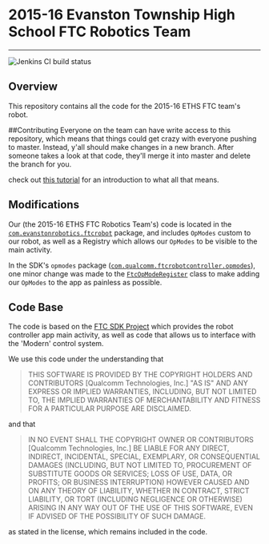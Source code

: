 # 2015-16 Evanston Township High School FTC Robotics Team

----------

![Jenkins CI build status](http://ci.hotelc.me:8080/job/http://159.203.30.37:8080/job/ETHS_FTC_2015-16/badge/icon)

## Overview
This repository contains all the code for the 2015-16 ETHS FTC team's robot.

##Contributing
Everyone on the team can have write access to this repository, which means that things could get crazy with everyone pushing to master.
Instead, y'all should make changes in a new branch. After someone takes a look at that code, they'll merge it into master
and delete the branch for you.

check out [this tutorial](https://try.github.io/levels/1/challenges/1) for an introduction to what all that means.

## Modifications
Our (the 2015-16 ETHS FTC Robotics Team's) code is located in the [`com.evanstonrobotics.ftcrobot`](https://github.com/HotelCalifornia/ETHS-FTC-15-16/tree/master/FtcRobotController/src/main/java/com/evanstonrobotics/ftcrobot) package, and includes `OpModes` custom to our robot, as well as a Registry which allows our `OpModes` to be visible to the main activity.

In the SDK's `opmodes` package ([`com.qualcomm.ftcrobotcontroller.opmodes`](https://github.com/HotelCalifornia/ETHS-FTC-15-16/tree/master/FtcRobotController/src/main/java/com/qualcomm/ftcrobotcontroller/opmodes)),  one minor change was made to the [`FtcOpModeRegister`](https://github.com/HotelCalifornia/ETHS-FTC-15-16/blob/master/FtcRobotController/src/main/java/com/qualcomm/ftcrobotcontroller/opmodes/FtcOpModeRegister.java#L60-L63) class to make adding our `OpModes` to the app as painless as possible.

## Code Base
The code is based on the [FTC SDK Project](https://github.com/ftctechnh/ftc_app) which provides the robot controller app main activity, as well as code that allows us to interface with the 'Modern' control system.

We use this code under the understanding that

> THIS SOFTWARE IS PROVIDED BY THE COPYRIGHT HOLDERS AND CONTRIBUTORS [Qualcomm Technologies, Inc.] "AS IS" AND ANY EXPRESS OR IMPLIED WARRANTIES, INCLUDING, BUT NOT LIMITED TO, THE IMPLIED WARRANTIES OF MERCHANTABILITY AND FITNESS FOR A PARTICULAR PURPOSE ARE DISCLAIMED.

and that

> IN NO EVENT SHALL THE COPYRIGHT OWNER OR CONTRIBUTORS [Qualcomm Technologies, Inc.] BE LIABLE FOR ANY DIRECT, INDIRECT, INCIDENTAL, SPECIAL, EXEMPLARY, OR CONSEQUENTIAL DAMAGES (INCLUDING, BUT NOT LIMITED TO, PROCUREMENT OF SUBSTITUTE GOODS OR SERVICES; LOSS OF USE, DATA, OR PROFITS; OR BUSINESS INTERRUPTION) HOWEVER CAUSED AND ON ANY THEORY OF LIABILITY, WHETHER IN CONTRACT, STRICT LIABILITY, OR TORT (INCLUDING NEGLIGENCE OR OTHERWISE) ARISING IN ANY WAY OUT OF THE USE OF THIS SOFTWARE, EVEN IF ADVISED OF THE POSSIBILITY OF SUCH DAMAGE.

as stated in the license, which remains included in the code.

